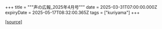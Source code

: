 +++
title = """声の広報_2025年4月号"""
date = 2025-03-31T07:00:00.000Z
expiryDate = 2025-05-17T08:32:00.365Z
tags = ["kuriyama"]
+++


[[source]](https://www.town.kuriyama.hokkaido.jp/site/koho/31463.html)
